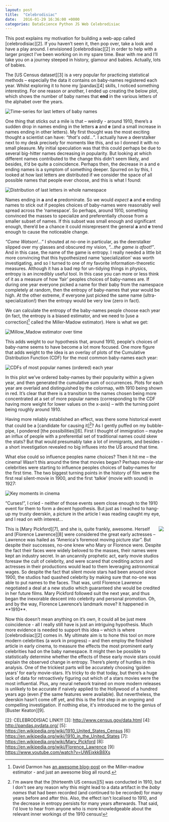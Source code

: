 ```yaml
---
layout: post
title:  "Celebrodisiac"
date:   2016-01-29 16:36:00 +0000
categories: DataScience Python JS Web Celebrodisiac
---
```


This post explains my motivation for building a web-app called [celebrodisiac][2]. If you haven’t seen it, then pop over, take a look and have a play around. I envisioned [celebrodisiac][2] in order to help with a larger project I’ve been working on in my spare time. Bear with me and I’ll take you on a journey steeped in history, glamour and babies. Actually, lots of babies.

The [US Census dataset][3] is a very popular for practicing statistical methods – especially the data it contains on baby-names registered each year. Whilst exploring it to hone my [pandas][4] skills, I noticed something interesting. For one reason or another, I ended up creating the below plot, which shows the number of baby names that **end** in the various letters of the alphabet over the years.

![Time-series for last letters of baby names](http://www.nicharrigan.com/github_images/last_lett.png)


One thing that sticks out a mile is that – weirdly - around 1910, there’s a sudden drop in names ending in the letters **a** and **e** (and a small increase in names ending in other letters). My first thought was the most exciting thought a scientist can have: *“that's odd...”*.  I actually have a deerstalker next to my desk precisely for moments like this, and so I donned it with no small pleasure. My initial speculation was  that this could perhaps be due to several big-hitter names decreasing in popularity. But looking at which different names contributed to the change this didn’t seem likely, and besides, it’d be quite a coincidence. Perhaps then, the decrease in a and e ending names is a symptom of something deeper. Spurred on by this, I looked at how last letters are distributed if we consider the space of all possible names that people ever choose, and this is what I found:

![Distribution of last letters in whole namespace](http://www.nicharrigan.com/github_images/name_last_lett_dist.png)

Names ending in **a** and **e** predominate. So we would *expect* **a** and **e** ending names to stick out if peoples choices of baby-names were reasonably well spread across the ‘namespace’. So perhaps, around 1910, something convinced the masses to specialize and preferentially choose from a smaller subset of names. If this subset was small enough and significant enough, there’d be a chance it could misrepresent the general **a** and **e** trend enough to cause the noticeable change.

*“Come Watson!...”* I shouted at no-one in particular, as the deerstalker slipped over my glasses and obscured my vision, *“…the game is afoot!”*. And in this case, the name of the game is entropy. I really needed a little bit more convincing that this hypothesized name ‘specialization’ was worth investigating, and so I turned to one of my favorite information-theoretic measures. Although it has a bad rep for un-tidying things in physics, entropy is an incredibly useful tool. In this case you can more or less think of it as a measure of how ‘fair’ peoples choices of baby-names are. If during one year everyone picked a name for their baby from the namespace completely at random, then the entropy of baby-names that year would be high. At the other extreme, if everyone just picked the same name (ultra-specialization!) then the entropy would be very low (zero in fact).

We can calculate the entropy of the baby-names people choose each year (in fact, the entropy is a biased estimator, and we need to [use a correction][^foot1] called the Miller-Madow estimator). Here is what we get:

![Millow_Madow estimator over time](http://www.nicharrigan.com/github_images/entropy.png)

This adds weight to our hypothesis that, around 1910, people's choices of baby-name seems to have become a lot more focused. One more figure that adds weight to the idea is an overlay of plots of the Cumulative Distribution Function (CDF) for the most common baby-names each year:

![CDFs of most popular names (ordered) each year](http://www.nicharrigan.com/github_images/cumsum_yrs.png)

In this plot we’ve ordered baby-names by their popularity within a given year, and then generated the cumulative sum of occurrences. Plots for each year are overlaid and distinguished by the colormap, with 1910 being shown in red. It’s clear that there is a transition to the names chosen being more concentrated at a set of more popular names (corresponding to the CDF having more weight for lower values on the x-axis) – with the turning point being roughly around 1910.

Having more reliably established an effect, was there some historical event that could be a [candidate for causing it][^foot2]? As I gently puffed on my bubble-pipe, I pondered [the possibilities][6]. First I thought of immigration – maybe an influx of people with a preferential set of traditional names could skew the stats? But that would presumably take a lot of immigrants, and besides - a short investigation revealed no big influxes into the US around that time.

What else could so influence peoples name choices? Then it hit me – the cinema! Wasn’t this around the time that movies began? Perhaps movie-star celebrities were starting to influence peoples choices of baby-names for the first time. The two biggest turning points in the history of film were the first real silent-movie in 1900, and the first ‘talkie’ (movie with sound) in 1927:

![Key moments in cinema](http://www.nicharrigan.com/github_images/key_cinema.png)

“Curses!”, I cried - neither of those events seem close enough to the 1910 event for them to form a decent hypothesis. But just as I reached to hang-up my trusty deerskin, a picture in the article I was reading caught my eye, and I read on with interest…

<img style="float: right; padding-left: 15px;" src="http://www.nicharrigan.com/github_images/pickford.jpg">
This is [Mary Pickford][7], and she is, quite frankly, awesome. Herself and [Florence Lawrence][8] were considered the great early actresses – Lawrence was hailed as “America's foremost moving picture star”. But despite their successes, no-one knew who Mary or Florence were. Despite the fact their faces were widely beloved to the masses, their names were kept an industry secret. In an uncannily prophetic act, early movie studios foresaw the cult of celebrity, and were scared that crediting actors and actresses in their productions would lead to them leveraging astronomical wages. So despite the fact that silent movie stars had been around since 1900, the studios had quashed celebrity by making sure that no-one was able to put names to the faces. That was, until Florence Lawrence negotiated a deal at a new studio which guaranteed she would be credited in her future films. Mary Pickford followed suit the next year, and thus began the inexorable descent into celebrity and personal promotion. Oh, and by the way, Florence Lawrence’s landmark move? It happened in **1910**.

Now this doesn’t mean anything on it’s own, it could all be just mere coincidence - all I really still have is just an intriguing hypothesis. Much more evidence is needed to support this idea – which is where [celebrodisiac][2] comes in. My ultimate aim is to hone this tool on more modern celebrities (a work in progress) – and then employ the finished article in early cinema, to measure the effects the most prominent early celebrities had on the baby namespace. It might then be possible to statistically determine whether the effects of these early movie stars could explain the observed change in entropy. There’s plenty of hurdles in this analysis. One of the trickiest parts will be accurately choosing ‘golden years’ for early movie-stars. It’s tricky to do that today, but there’s a huge lack of data for retroactively figuring out which of a stars movies were the most influential. Plus, any neural network trained on more modern releases is unlikely to be accurate if naively applied to the Hollywood of a hundred years ago (even *if* the same features were available). But nevertheless, the deerskin hasn’t come off yet, and this is the first step in an ongoing and compelling investigation. If nothing else, it's introduced me to the genius of [Buster Keaton][9].


[^foot1]: David Darmon has [an awesome blog-post][1] on the Miller-madow estimator - and just an awesome blog all round.
[^foot2]: I'm aware that the [thirteenth US census][5] was conducted in 1910, but I don't see any reason why this might lead to a data artifact in the *baby names* that had been recorded (and continued to be recorded) for many years before and after this. Also, the effect isn't localised to 1910, and the decrease in entropy persists for many years afterwards. That said, I'd love to hear from anyone who is more knowledgeable about the relevant inner workings of the 1910 census!


[1]: http://thirdorderscientist.org/homoclinic-orbit/2013/7/16/analyzing-and-bootstrapping-our-way-to-a-better-entropy-estimator-mdash-part-i-analytical
[2]: CELEBRODISIAC LINK!!!
[3]: http://www.census.gov/data.html
[4]: http://pandas.pydata.org/
[5]: https://en.wikipedia.org/wiki/1910_United_States_Census
[6]: https://en.wikipedia.org/wiki/1910_in_the_United_States
[7]: https://en.wikipedia.org/wiki/Mary_Pickford
[8]: https://en.wikipedia.org/wiki/Florence_Lawrence
[9]: https://www.youtube.com/watch?v=UWEjxkkB8Xs
